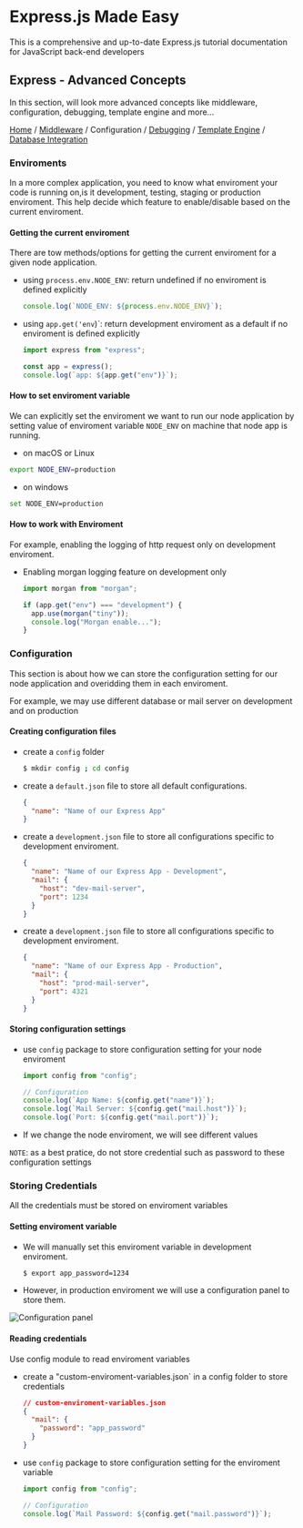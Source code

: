 # Express.js Made Easy

This is a comprehensive and up-to-date Express.js tutorial documentation for JavaScript back-end developers

## Express - Advanced Concepts

In this section, will look more advanced concepts like middleware, configuration, debugging, template engine and more...

[Home](../README.md) / [Middleware](./middleware.md) / Configuration / [Debugging](./debugging.md) / [Template Engine](./template-engines.md) / [Database Integration](./database-integration.md)

### Enviroments

In a more complex application, you need to know what enviroment your code is running on,is it development, testing, staging or production enviroment. This help decide which feature to enable/disable based on the current enviroment.

#### Getting the current enviroment

There are tow methods/options for getting the current enviroment for a given node application.

- using `process.env.NODE_ENV`: return undefined if no enviroment is defined explicitly

  ```js
  console.log(`NODE_ENV: ${process.env.NODE_ENV}`);
  ```

- using `app.get('env`)`: return development enviroment as a default if no enviroment is defined explicitly

  ```js
  import express from "express";

  const app = express();
  console.log(`app: ${app.get("env")}`);
  ```

#### How to set enviroment variable

We can explicitly set the enviroment we want to run our node application by setting value of enviroment variable `NODE_ENV` on machine that node app is running.

- on macOS or Linux

```zsh
export NODE_ENV=production
```

- on windows

```zsh
set NODE_ENV=production
```

#### How to work with Enviroment

For example, enabling the logging of http request only on development enviroment.

- Enabling morgan logging feature on development only

  ```js
  import morgan from "morgan";

  if (app.get("env") === "development") {
    app.use(morgan("tiny"));
    console.log("Morgan enable...");
  }
  ```

### Configuration

This section is about how we can store the configuration setting for our node application and overidding them in each enviroment.

For example, we may use different database or mail server on development and on production

#### Creating configuration files

- create a `config` folder

  ```zsh
  $ mkdir config ; cd config

  ```

- create a `default.json` file to store all default configurations.

  ```json
  {
    "name": "Name of our Express App"
  }
  ```

- create a `development.json` file to store all configurations specific to development enviroment.

  ```json
  {
    "name": "Name of our Express App - Development",
    "mail": {
      "host": "dev-mail-server",
      "port": 1234
    }
  }
  ```

- create a `development.json` file to store all configurations specific to development enviroment.

  ```json
  {
    "name": "Name of our Express App - Production",
    "mail": {
      "host": "prod-mail-server",
      "port": 4321
    }
  }
  ```

#### Storing configuration settings

- use `config` package to store configuration setting for your node enviroment

  ```js
  import config from "config";

  // Configuration
  console.log(`App Name: ${config.get("name")}`);
  console.log(`Mail Server: ${config.get("mail.host")}`);
  console.log(`Port: ${config.get("mail.port")}`);
  ```

- If we change the node enviroment, we will see different values

`NOTE`: as a best pratice, do not store credential such as password to these configuration settings

### Storing Credentials

All the credentials must be stored on enviroment variables

#### Setting enviroment variable

- We will manually set this enviroment variable in development enviroment.

  ```zsh
  $ export app_password=1234
  ```

- However, in production enviroment we will use a configuration panel to store them.

<!--    TODO: add image of configuration panel-->

![Configuration panel]()

#### Reading credentials

Use config module to read enviroment variables

- create a "custom-enviroment-variables.json` in a config folder to store credentials

  ```json
  // custom-enviroment-variables.json
  {
    "mail": {
      "password": "app_password"
    }
  }
  ```

- use `config` package to store configuration setting for the enviroment variable

  ```js
  import config from "config";

  // Configuration
  console.log(`Mail Password: ${config.get("mail.password")}`);
  ```

